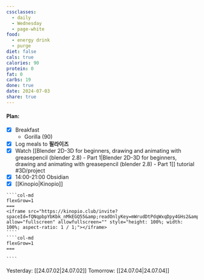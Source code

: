 ```yaml
---
cssclasses:
  - daily
  - Wednesday
  - page-white
food:
  - energy drink
  - purge
diet: false
cals: true
calories: 90
protein: 0
fat: 0
carbs: 19
done: true
date: 2024-07-03
share: true
---
```

#### Plan:
- [x] Breakfast
	- Gorilla (90)
- [x] Log meals to **필라이즈**
- [x] Watch [[Blender 2D-3D for beginners, drawing and animating with greasepencil (blender 2.8) - Part 1|Blender 2D-3D for beginners, drawing and animating with greasepencil (blender 2.8) - Part 1]] tutorial #3D/project
- [x] 14:00-21:00 Obsidian
- [x] [[Kinopio|Kinopio]]
`````col
````col-md
flexGrow=1
===
<iframe src="https://kinopio.club/invite?spaceId=fQNqpbpYbKbk_nMkEGQ55&amp;readOnlyKey=mWrudDtPdqWxqDpy4GHs2&amp;name=cara" allow="fullscreen" allowfullscreen="" style="height: 100%; width: 100%; aspect-ratio: 1 / 1;"></iframe>
````
````col-md
flexGrow=1
===

````
`````
Yesterday: [[24.07.02|24.07.02]]
Tomorrow: [[24.07.04|24.07.04]]